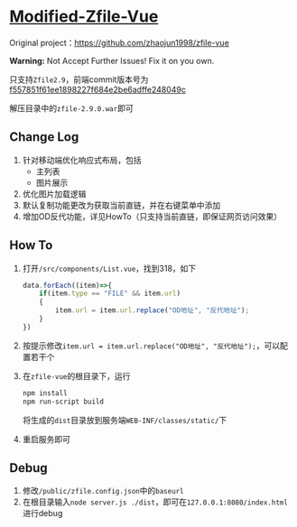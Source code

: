 # **[Modified-Zfile-Vue](https://github.com/ohh-haolin/Modified-Zfile-Vue)**

Original project：https://github.com/zhaojun1998/zfile-vue

**Warning:** Not Accept Further Issues! Fix it on you own.



只支持`Zfile2.9`，前端commit版本号为[f557851f61ee1898227f684e2be6adffe248049c](https://github.com/zhaojun1998/zfile-vue/tree/f557851f61ee1898227f684e2be6adffe248049c)

解压目录中的`zfile-2.9.0.war`即可



## Change Log

1. 针对移动端优化响应式布局，包括
   - 主列表
   - 图片展示
2. 优化图片加载逻辑
3. 默认复制功能更改为获取当前直链，并在右键菜单中添加
4. 增加OD反代功能，详见HowTo（只支持当前直链，即保证网页访问效果）



## How To

1. 打开`/src/components/List.vue`，找到318，如下

   ```js
   data.forEach((item)=>{
       if(item.type == "FILE" && item.url)
       {
           item.url = item.url.replace("OD地址", "反代地址");
       }
   })
   ```

2. 按提示修改`item.url = item.url.replace("OD地址", "反代地址");`，可以配置若干个

3. 在`zfile-vue`的根目录下，运行

   ```bash
   npm install
   npm run-script build
   ```

   将生成的`dist`目录放到服务端`WEB-INF/classes/static/`下

4. 重启服务即可



## Debug

1. 修改`/public/zfile.config.json`中的`baseurl`
2. 在根目录输入`node server.js ./dist`，即可在`127.0.0.1:8080/index.html`进行debug



